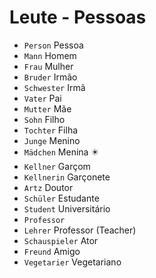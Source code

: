 # Leute - Pessoas

-   `Person` Pessoa
-   `Mann` Homem
-   `Frau` Mulher
-   `Bruder` Irmão
-   `Schwester` Irmã
-   `Vater` Pai
-   `Mutter` Mãe
-   `Sohn` Filho
-   `Tochter` Filha
-   `Junge` Menino
-   `Mädchen` Menina ✴️
-   `Kellner` Garçom
-   `Kellnerin` Garçonete
-   `Artz` Doutor
-   `Schüler` Estudante
-   `Student` Universitário
-   `Professor`
-   `Lehrer` Professor (Teacher)
-   `Schauspieler` Ator
-   `Freund` Amigo
-   `Vegetarier` Vegetariano
